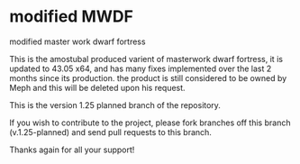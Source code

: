 # modified MWDF
modified master work dwarf fortress


This is the amostubal produced varient of masterwork dwarf fortress, it is updated to 43.05 x64, and has many fixes implemented over the last 2 months since its production.  the product is still considered to be owned by Meph and this will be deleted upon his request.

This is the version 1.25 planned branch of the repository.  

If you wish to contribute to the project, please fork branches off this branch (v.1.25-planned) and send pull requests to this branch.

Thanks again for all your support!

